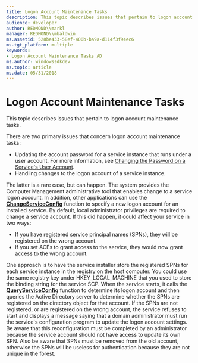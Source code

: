 ```yaml
---
title: Logon Account Maintenance Tasks
description: This topic describes issues that pertain to logon account maintenance tasks.
audience: developer
author: REDMOND\\markl
manager: REDMOND\\mbaldwin
ms.assetid: 528be433-58ef-400b-ba9a-d114f3f94ec6
ms.tgt_platform: multiple
keywords:
- Logon Account Maintenance Tasks AD
ms.author: windowssdkdev
ms.topic: article
ms.date: 05/31/2018
---
```


# Logon Account Maintenance Tasks

This topic describes issues that pertain to logon account maintenance tasks.

There are two primary issues that concern logon account maintenance tasks:

-   Updating the account password for a service instance that runs under a user account. For more information, see [Changing the Password on a Service's User Account](changing-the-password-on-a-serviceampaposs-user-account.md).
-   Handling changes to the logon account of a service instance.

The latter is a rare case, but can happen. The system provides the Computer Management administrative tool that enables change to a service logon account. In addition, other applications can use the [**ChangeServiceConfig**](https://msdn.microsoft.com/library/windows/desktop/ms681987) function to specify a new logon account for an installed service. By default, local administrator privileges are required to change a service account. If this did happen, it could affect your service in two ways:

-   If you have registered service principal names (SPNs), they will be registered on the wrong account.
-   If you set ACEs to grant access to the service, they would now grant access to the wrong account.

One approach is to have the service installer store the registered SPNs for each service instance in the registry on the host computer. You could use the same registry key under HKEY\_LOCAL\_MACHINE that you used to store the binding string for the service SCP. When the service starts, it calls the [**QueryServiceConfig**](https://msdn.microsoft.com/library/windows/desktop/ms684932) function to determine its logon account and then queries the Active Directory server to determine whether the SPNs are registered on the directory object for that account. If the SPNs are not registered, or are registered on the wrong account, the service refuses to start and displays a message saying that a domain administrator must run the service's configuration program to update the logon account settings. Be aware that this reconfiguration must be completed by an administrator because the service account should not have access to update its own SPN. Also be aware that SPNs must be removed from the old account, otherwise the SPNs will be useless for authentication because they are not unique in the forest.

 

 




